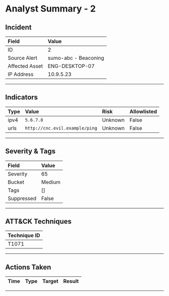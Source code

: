 # Analyst Summary - 2

## Incident

| Field | Value
| :--- | :--- |
| ID | 2 |
| Source Alert | sumo-abc - Beaconing |
| Affected Asset | ENG-DESKTOP-07 |
| IP Address | 10.9.5.23 |

***

## Indicators

| Type | Value | Risk | Allowlisted |
| :--- | :--- | :--- | :--- |
| ipv4  |  `5.6.7.8` | Unknown | False |
| urls  |  `http://cnc.evil.example/ping` | Unknown | False |
***


## Severity & Tags

| Field | Value
| :--- | :--- |
| Severity  |  65 |
| Bucket  |  Medium |
| Tags  |  [] |
| Suppressed  |  False |
***

## ATT&CK Techniques

| Technique ID |
| :--- |
| T1071 |
***

## Actions Taken

| Time | Type | Target | Result |
| :--- | :--- | :--- | :--- |
***